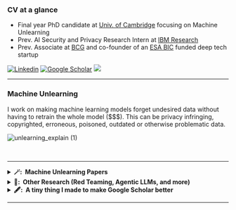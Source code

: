 ### CV at a glance 

- Final year PhD candidate at [Univ. of Cambridge](https://www.c2d3.cam.ac.uk/directory/27081/mr-stefan-schoepf) focusing on Machine Unlearning
- Prev. AI Security and Privacy Research Intern at [IBM Research](https://research.ibm.com/)
- Prev. Associate at [BCG](https://www.bcg.com/) and co-founder of an [ESA BIC](https://commercialisation.esa.int/startups/audili-og/) funded deep tech startup


[![Linkedin](https://img.shields.io/badge/LinkedIn-0077B5?style=for-the-badge&logo=linkedin&logoColor=white)](https://www.linkedin.com/in/schoepfstefan/)
[![Google Scholar](https://img.shields.io/badge/Google_Scholar-4285F4?style=for-the-badge&logo=google-scholar&logoColor=white)](https://scholar.google.com/citations?user=GTvLmf0AAAAJ&hl=en&inst=6810896796868835251)
[![](https://visitcount.itsvg.in/api?id=if-loops&label=Profile%20views&color=12&icon=5&pretty=false)](https://visitcount.itsvg.in)
<hr/>

### Machine Unlearning

I work on making machine learning models forget undesired data without having to retrain the whole model ($$$). This can be privacy infringing, copyrighted, erroneous, poisoned, outdated or otherwise problematic data.

![unlearning_explain (1)](https://github.com/user-attachments/assets/f6350853-48de-4c1e-8517-ba35b3b51e2c)


<br/>
<hr/>
<details>
  <summary><b>🪄: &nbsp;Machine Unlearning Papers</b></summary>
  <br/>

| Visual | Title  | Authorship | Venue |
|-------------| ------------- | ------------- |  ------------- |
| ![poison_wide](https://github.com/if-loops/if-loops/assets/47212405/c8738b00-4115-471f-be84-6d0ce2468b11) | [Potion: Towards Poison Unlearning](https://arxiv.org/abs/2406.09173)  | First  |  Journal of Data-Centric Machine Learning Research (DMLR)  |
|<img width="927" alt="image" src="https://github.com/if-loops/if-loops/assets/47212405/88682197-e65b-42d7-a412-a08a27cf6428"> | [Fast Machine Unlearning Without Retraining Through Selective Synaptic Dampening](https://arxiv.org/abs/2308.07707)  | Equal Contrib.  |  AAAI 2024  |
|<img width="1298" alt="image" src="https://github.com/if-loops/if-loops/assets/47212405/14d4c3bf-c3ab-4a09-bfef-1ccdd29edb8e"> | [Loss-Free Machine Unlearning](https://arxiv.org/abs/2402.19308)  | Equal Contrib.  |  ICLR 2024 Tiny Paper  |
|<img width="927" alt="image" src="https://github.com/if-loops/if-loops/assets/47212405/ea828aa6-6f2f-4ba6-8cdf-94c249d3fe93"> | [Parameter-Tuning-Free Data Entry Error Unlearning with Adaptive Selective Synaptic Dampening](https://arxiv.org/abs/2402.10098)  | First |  Preprint  |
|<img width="927" alt="image" src="https://github.com/if-loops/if-loops/assets/47212405/c1ca4cf1-f918-4a6b-ae66-9d5cb2ebcf79">| [Zero-Shot Machine Unlearning at Scale via Lipschitz Regularization](https://browse.arxiv.org/abs/2402.01401)  | 3rd |  Preprint  |
</details>

<details>
  <summary><b>📖: &nbsp;Other Research (Red Teaming, Agentic LLMs, and more) </b></summary>
  <br/>
  

| Visual | Title  | Authorship | Venue |
|-------------| ------------- | ------------- |  ------------- |
| <img width="863" alt="Screenshot 2024-08-16 at 14 56 29" src="https://github.com/user-attachments/assets/fa86cb81-80af-42dc-8ad3-1bf5b933549f"> | [Identifying contributors to manufacturing outcomes in a multi-echelon setting: a decentralised uncertainty quantification approach](https://ieeexplore.ieee.org/document/10637294)  | First |  IEEE Transactions on Industrial Informatics  |
|![packing](https://github.com/if-loops/if-loops/assets/47212405/15fbd79a-4a97-4113-a598-0bd7155541c2)| [Using Reinforcement Learning for the Three-Dimensional Loading Capacitated Vehicle Routing Problem](https://arxiv.org/abs/2307.12136) | First |  IJCAI 2023 Workshop  |

</details>

<details>
  <summary><b>🖋️: &nbsp;A tiny thing I made to make Google Scholar better</b></summary>
  <br/>

  [Author highlighter](https://chromewebstore.google.com/detail/scholar-profile-highlight/hjhkodkpmiekcnnjkppeinmienganein)
 ![scholar](https://github.com/if-loops/if-loops/assets/47212405/c99d5661-162f-442b-b46b-f5b450a69df9) 


</details>
<hr/>  


<br/>
